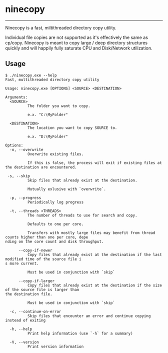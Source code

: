 # ninecopy
----------

Ninecopy is a fast, miltithreaded directory copy utility.

Individual file copies are not supported as it's effectively the same as cp/copy. Ninecopy is meant to
copy large / deep directory structures quickly and will happily fully saturate CPU and Disk/Network utilization.

## Usage

```
$ ./ninecopy.exe --help
Fast, multithreaded directory copy utility

Usage: ninecopy.exe [OPTIONS] <SOURCE> <DESTINATION>

Arguments:
  <SOURCE>
          The folder you want to copy.

          e.x. "C:\MyFolder"

  <DESTINATION>
          The location you want to copy SOURCE to.

          e.x. "D:\MyFolder"

Options:
  -o, --overwrite
          Overwrite existing files.

          If this is false, the process will exit if existing files at the destination are encountered.

 -s, --skip
          Skip files that already exist at the destination.
          
          Mutually exlusive with `overwrite`.

  -p, --progress
          Periodically log progress

  -t, --threads <THREADS>
          The number of threads to use for search and copy.
          
          Defaults to one per core.
          
          Transfers with mostly large files may benefit from thread counts higher than one per core, depe
nding on the core count and disk throughput.

      --copy-if-newer
          Copy files that already exist at the destination if the last modified time of the source file i
s more current.
          
          Must be used in conjunction with `skip`

      --copy-if-larger
          Copy files that already exist at the destination if the size of the source file is larger than 
the destination file.
          
          Must be used in conjunction with `skip`

  -c, --continue-on-error
          Skip files that encounter an error and continue copying instead of exiting

  -h, --help
          Print help information (use `-h` for a summary)

  -V, --version
          Print version information
```

